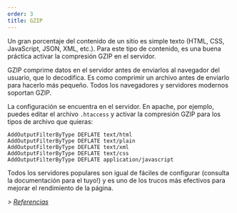 ```yaml
---
order: 3
title: GZIP
---
```


Un gran porcentaje del contenido de un sitio es simple texto (HTML, CSS, JavaScript, JSON, XML, etc.). Para este tipo de contenido, es una buena práctica activar la compresión GZIP en el servidor.

GZIP comprime datos en el servidor antes de enviarlos al navegador del usuario, que lo decodifica. Es como comprimir un archivo antes de enviarlo para hacerlo más pequeño. Todos los navegadores y servidores modernos soportan GZIP.

La configuración se encuentra en el servidor. En apache, por ejemplo, puedes editar el archivo `.htaccess` y activar la compresión GZIP para los tipos de archivo que quieras:

```
AddOutputFilterByType DEFLATE text/html
AddOutputFilterByType DEFLATE text/plain
AddOutputFilterByType DEFLATE text/xml
AddOutputFilterByType DEFLATE text/css
AddOutputFilterByType DEFLATE application/javascript
```

Todos los servidores populares son igual de fáciles de configurar (consulta la documentación para el tuyo!) y es uno de los trucos más efectivos para mejorar el rendimiento de la página.

*> [Referencias](https://github.com/zenorocha/browser-diet/wiki/References#gzip)*